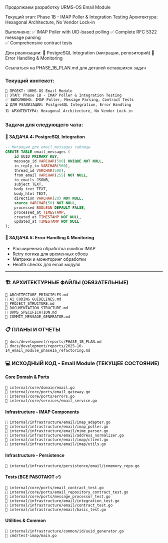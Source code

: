 Продолжаем разработку URMS-OS Email Module

Текущий этап: Phase 1B - IMAP Poller & Integration Testing
Архитектура: Hexagonal Architecture, No Vendor Lock-in

Выполнено: 
✅ IMAP Poller with UID-based polling
✅ Complete RFC 5322 message parsing  
✅ Comprehensive contract tests

Для реализации:
🔷 PostgreSQL Integration (миграции, репозиторий)
🔷 Error Handling & Monitoring

Ссылаться на PHASE_1B_PLAN.md для деталей оставшихся задач

### Текущий контекст:
```
🚀 ПРОЕКТ: URMS-OS Email Module
📅 ЭТАП: Phase 1B - IMAP Poller & Integration Testing  
✅ ВЫПОЛНЕНО: IMAP Poller, Message Parsing, Contract Tests
⏳ ДЛЯ РЕАЛИЗАЦИИ: PostgreSQL Integration, Error Handling
🏗️ АРХИТЕКТУРА: Hexagonal Architecture, No Vendor Lock-in
```

### Задачи для следующего чата:

#### 🔷 ЗАДАЧА 4: PostgreSQL Integration
```sql
-- Миграции для email_messages таблицы
CREATE TABLE email_messages (
    id UUID PRIMARY KEY,
    message_id VARCHAR(500) UNIQUE NOT NULL,
    in_reply_to VARCHAR(500),
    thread_id VARCHAR(500),
    from_email VARCHAR(255) NOT NULL,
    to_emails JSONB,
    subject TEXT,
    body_text TEXT,
    body_html TEXT,
    direction VARCHAR(20) NOT NULL,
    source VARCHAR(50) NOT NULL,
    processed BOOLEAN DEFAULT FALSE,
    processed_at TIMESTAMP,
    created_at TIMESTAMP NOT NULL,
    updated_at TIMESTAMP NOT NULL
);
```

#### 🔷 ЗАДАЧА 5: Error Handling & Monitoring
- Расширенная обработка ошибок IMAP
- Retry логика для временных сбоев
- Метрики и мониторинг обработки
- Health checks для email модуля

---

### 🏗️ АРХИТЕКТУРНЫЕ ФАЙЛЫ (ОБЯЗАТЕЛЬНЫЕ)
```
📄 ARCHITECTURE_PRINCIPLES.md
📄 AI_CODING_GUIDELINES.md
📄 PROJECT_STRUCTURE.md  
📄 DOCUMENTATION_STRUCTURE.md
📄 URMS_SPECIFICATION.md
📄 COMMIT_MESSAGE_GENERATOR.md
```

### 📋 ПЛАНЫ И ОТЧЕТЫ
```
📄 docs/development/reports/PHASE_1B_PLAN.md
📄 docs/development/reports/2025-10-14_email_module_phase1a_refactoring.md
```

### 💻 ИСХОДНЫЙ КОД - Email Module (ТЕКУЩЕЕ СОСТОЯНИЕ)

#### Core Domain & Ports
```
📄 internal/core/domain/email.go
📄 internal/core/ports/email_gateway.go
📄 internal/core/ports/errors.go
📄 internal/core/services/email_service.go
```

#### Infrastructure - IMAP Components
```
📄 internal/infrastructure/email/imap_adapter.go
📄 internal/infrastructure/email/imap_poller.go
📄 internal/infrastructure/email/mime_parser.go
📄 internal/infrastructure/email/address_normalizer.go
📄 internal/infrastructure/email/imap/client.go
📄 internal/infrastructure/email/imap/utils.go
```

#### Infrastructure - Persistence
```
📄 internal/infrastructure/persistence/email/inmemory_repo.go
```

#### Tests (ВСЕ РАБОТАЮТ ✅)
```
📄 internal/core/ports/email_contract_test.go
📄 internal/core/ports/email_repository_contract_test.go
📄 internal/core/ports/message_processor_test.go
📄 internal/infrastructure/email/integration_test.go
📄 internal/infrastructure/email/contract_test.go
📄 internal/infrastructure/email/basic_test.go
```

#### Utilities & Common
```
📄 internal/infrastructure/common/id/uuid_generator.go
📄 cmd/test-imap/main.go
```